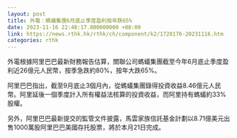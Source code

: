 ```yaml
---
layout: post
title: 外電：螞蟻集團6月底止季度盈利按年跌65%
date: 2023-11-16 22:48:17.000000000 +08:00
link: https://news.rthk.hk/rthk/ch/component/k2/1728176-20231116.htm
categories: rthk
---
```


外電根據阿里巴巴最新財務報告估算，關聯公司螞蟻集團截至今年6月底止季度盈利近26億元人民幣，按季急跌約80%，按年大跌65%。

阿里巴巴指出，截至9月底止3個月內，從螞蟻集團錄得投資收益8.46億元人民幣。阿里延後一個季度計入所有權益法核算的投資收益，而阿里持有螞蟻約33%股權。

另外，阿里巴巴最新提交的監管文件披露，馬雲家族信託基金計劃以8.71億美元出售1000萬股阿里巴巴美國存托股票，將於本月21日完成。
